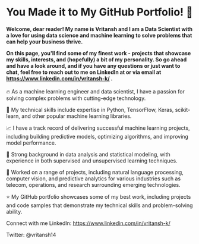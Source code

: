 
<h1> You Made it to My GitHub Portfolio! 🎉 </h1> 

<h4>Welcome, dear reader! My name is Vritansh and I am a Data Scientist with a love for using data science and machine learning to solve problems that can help your business thrive.

On this page, you'll find some of my finest work - projects that showcase my skills, interests, and (hopefully) a bit of my personality. So go ahead and have a look around, and if you have any questions or just want to chat, feel free to reach out to me on LinkedIn at  or via email at https://www.linkedin.com/in/vritansh-k/ .</h4>



🔥 As a machine learning engineer and data scientist, I have a passion for solving complex problems with cutting-edge technology.

💪 My technical skills include expertise in Python, TensorFlow, Keras, scikit-learn, and other popular machine learning libraries.

📈 I have a track record of delivering successful machine learning projects, including building predictive models, optimizing algorithms, and improving model performance.

🧠 Strong background in data analysis and statistical modeling, with experience in both supervised and unsupervised learning techniques.

🤖 Worked on a range of projects, including natural language processing, computer vision, and predictive analytics for various industries such as telecom, operations, and research surrounding emerging technologies.


⭐️ My GitHub portfolio showcases some of my best work, including projects and code samples that demonstrate my technical skills and problem-solving ability.



Connect with me
LinkedIn: https://www.linkedin.com/in/vritansh-k/

Twitter: @vritansh14
